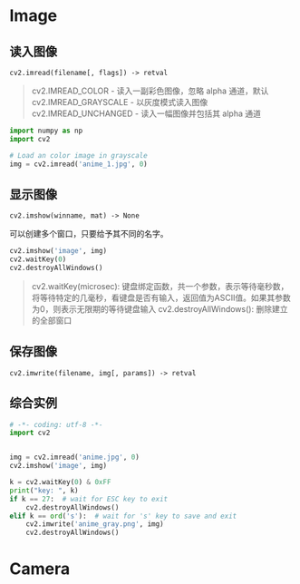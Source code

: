 # Image
## 读入图像

```
cv2.imread(filename[, flags]) -> retval
```

> cv2.IMREAD_COLOR - 读入一副彩色图像，忽略 alpha 通道，默认
> cv2.IMREAD_GRAYSCALE - 以灰度模式读入图像
> cv2.IMREAD_UNCHANGED - 读入一幅图像并包括其 alpha 通道

```py
import numpy as np
import cv2

# Load an color image in grayscale
img = cv2.imread('anime_1.jpg', 0)
```

## 显示图像

```
cv2.imshow(winname, mat) -> None
```
可以创建多个窗口，只要给予其不同的名字。
```py
cv2.imshow('image', img)
cv2.waitKey(0)
cv2.destroyAllWindows()
```
> cv2.waitKey(microsec): 键盘绑定函数，共一个参数，表示等待毫秒数，将等待特定的几毫秒，看键盘是否有输入，返回值为ASCII值。如果其参数为0，则表示无限期的等待键盘输入
> cv2.destroyAllWindows(): 删除建立的全部窗口

## 保存图像
```
cv2.imwrite(filename, img[, params]) -> retval
```

## 综合实例

```py
# -*- coding: utf-8 -*-
import cv2


img = cv2.imread('anime.jpg', 0)
cv2.imshow('image', img)

k = cv2.waitKey(0) & 0xFF
print("key: ", k)
if k == 27:  # wait for ESC key to exit
	cv2.destroyAllWindows()
elif k == ord('s'):  # wait for 's' key to save and exit
	cv2.imwrite('anime_gray.png', img)
	cv2.destroyAllWindows()
```


# Camera
